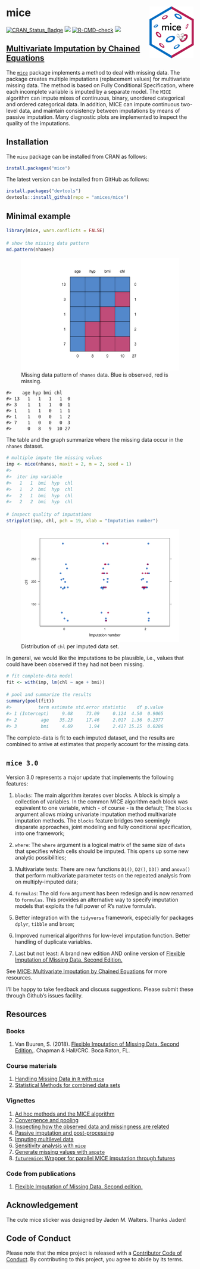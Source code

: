 <!-- README.md is generated from README.Rmd. Please edit that file -->

# mice <a href="https://amices.org/mice/"><img src="man/figures/logo.png" align="right" height="139" /></a>

<!-- badges: start -->

[![CRAN_Status_Badge](https://www.r-pkg.org/badges/version/mice)](https://cran.r-project.org/package=mice)
[![](https://cranlogs.r-pkg.org/badges/mice)](https://cran.r-project.org/package=mice)
[![R-CMD-check](https://github.com/amices/mice/actions/workflows/R-CMD-check.yaml/badge.svg)](https://github.com/amices/mice/actions/workflows/R-CMD-check.yaml)
[![](https://img.shields.io/badge/github%20version-3.17.1-orange.svg)](https://amices.org/mice/)
<!-- badges: end -->

## [Multivariate Imputation by Chained Equations](https://amices.org/mice/)

The [`mice`](https://cran.r-project.org/package=mice) package implements
a method to deal with missing data. The package creates multiple
imputations (replacement values) for multivariate missing data. The
method is based on Fully Conditional Specification, where each
incomplete variable is imputed by a separate model. The `MICE` algorithm
can impute mixes of continuous, binary, unordered categorical and
ordered categorical data. In addition, MICE can impute continuous
two-level data, and maintain consistency between imputations by means of
passive imputation. Many diagnostic plots are implemented to inspect the
quality of the imputations.

## Installation

The `mice` package can be installed from CRAN as follows:

``` r
install.packages("mice")
```

The latest version can be installed from GitHub as follows:

``` r
install.packages("devtools")
devtools::install_github(repo = "amices/mice")
```

## Minimal example

``` r
library(mice, warn.conflicts = FALSE)

# show the missing data pattern
md.pattern(nhanes)
```

<figure>
<img src="man/figures/README-pattern-1.png"
alt="Missing data pattern of nhanes data. Blue is observed, red is missing." />
<figcaption aria-hidden="true">Missing data pattern of
<code>nhanes</code> data. Blue is observed, red is missing.</figcaption>
</figure>

    #>    age hyp bmi chl   
    #> 13   1   1   1   1  0
    #> 3    1   1   1   0  1
    #> 1    1   1   0   1  1
    #> 1    1   0   0   1  2
    #> 7    1   0   0   0  3
    #>      0   8   9  10 27

The table and the graph summarize where the missing data occur in the
`nhanes` dataset.

``` r
# multiple impute the missing values
imp <- mice(nhanes, maxit = 2, m = 2, seed = 1)
#> 
#>  iter imp variable
#>   1   1  bmi  hyp  chl
#>   1   2  bmi  hyp  chl
#>   2   1  bmi  hyp  chl
#>   2   2  bmi  hyp  chl

# inspect quality of imputations
stripplot(imp, chl, pch = 19, xlab = "Imputation number")
```

<figure>
<img src="man/figures/README-stripplot-1.png"
alt="Distribution of chl per imputed data set." />
<figcaption aria-hidden="true">Distribution of <code>chl</code> per
imputed data set.</figcaption>
</figure>

In general, we would like the imputations to be plausible, i.e., values
that could have been observed if they had not been missing.

``` r
# fit complete-data model
fit <- with(imp, lm(chl ~ age + bmi))

# pool and summarize the results
summary(pool(fit))
#>          term estimate std.error statistic    df p.value
#> 1 (Intercept)     9.08     73.09     0.124  4.50  0.9065
#> 2         age    35.23     17.46     2.017  1.36  0.2377
#> 3         bmi     4.69      1.94     2.417 15.25  0.0286
```

The complete-data is fit to each imputed dataset, and the results are
combined to arrive at estimates that properly account for the missing
data.

## `mice 3.0`

Version 3.0 represents a major update that implements the following
features:

1.  `blocks`: The main algorithm iterates over blocks. A block is simply
    a collection of variables. In the common MICE algorithm each block
    was equivalent to one variable, which - of course - is the default;
    The `blocks` argument allows mixing univariate imputation method
    multivariate imputation methods. The `blocks` feature bridges two
    seemingly disparate approaches, joint modeling and fully conditional
    specification, into one framework;

2.  `where`: The `where` argument is a logical matrix of the same size
    of `data` that specifies which cells should be imputed. This opens
    up some new analytic possibilities;

3.  Multivariate tests: There are new functions `D1()`, `D2()`, `D3()`
    and `anova()` that perform multivariate parameter tests on the
    repeated analysis from on multiply-imputed data;

4.  `formulas`: The old `form` argument has been redesign and is now
    renamed to `formulas`. This provides an alternative way to specify
    imputation models that exploits the full power of R’s native
    formula’s.

5.  Better integration with the `tidyverse` framework, especially for
    packages `dplyr`, `tibble` and `broom`;

6.  Improved numerical algorithms for low-level imputation function.
    Better handling of duplicate variables.

7.  Last but not least: A brand new edition AND online version of
    [Flexible Imputation of Missing Data. Second
    Edition.](https://stefvanbuuren.name/fimd/)

See [MICE: Multivariate Imputation by Chained
Equations](https://amices.org/mice/) for more resources.

I’ll be happy to take feedback and discuss suggestions. Please submit
these through Github’s issues facility.

## Resources

### Books

1.  Van Buuren, S. (2018). [Flexible Imputation of Missing Data. Second
    Edition.](https://stefvanbuuren.name/fimd/). Chapman & Hall/CRC.
    Boca Raton, FL.

### Course materials

1.  [Handling Missing Data in `R` with
    `mice`](https://amices.org/Winnipeg/)
2.  [Statistical Methods for combined data
    sets](https://stefvanbuuren.name/RECAPworkshop/)

### Vignettes

1.  [Ad hoc methods and the MICE
    algorithm](https://www.gerkovink.com/miceVignettes/Ad_hoc_and_mice/Ad_hoc_methods.html)
2.  [Convergence and
    pooling](https://www.gerkovink.com/miceVignettes/Convergence_pooling/Convergence_and_pooling.html)
3.  [Inspecting how the observed data and missingness are
    related](https://www.gerkovink.com/miceVignettes/Missingness_inspection/Missingness_inspection.html)
4.  [Passive imputation and
    post-processing](https://www.gerkovink.com/miceVignettes/Passive_Post_processing/Passive_imputation_post_processing.html)
5.  [Imputing multilevel
    data](https://www.gerkovink.com/miceVignettes/Multi_level/Multi_level_data.html)
6.  [Sensitivity analysis with
    `mice`](https://www.gerkovink.com/miceVignettes/Sensitivity_analysis/Sensitivity_analysis.html)
7.  [Generate missing values with
    `ampute`](https://rianneschouten.github.io/mice_ampute/vignette/ampute.html)
8.  [`futuremice`: Wrapper for parallel MICE imputation through
    futures](https://www.gerkovink.com/miceVignettes/futuremice/Vignette_futuremice.html)

### Code from publications

1.  [Flexible Imputation of Missing Data. Second
    edition.](https://github.com/stefvanbuuren/fimdbook/tree/master/R)

## Acknowledgement

The cute mice sticker was designed by Jaden M. Walters. Thanks Jaden!

## Code of Conduct

Please note that the mice project is released with a [Contributor Code
of Conduct](https://amices.org/mice/CODE_OF_CONDUCT.html). By
contributing to this project, you agree to abide by its terms.
